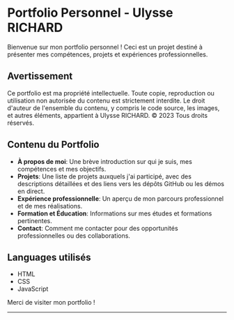 # Portfolio Personnel - Ulysse RICHARD

Bienvenue sur mon portfolio personnel ! Ceci est un projet destiné à présenter mes compétences, projets et expériences professionnelles.

## Avertissement
Ce portfolio est ma propriété intellectuelle. Toute copie, reproduction ou utilisation non autorisée du contenu est strictement interdite. Le droit d'auteur de l'ensemble du contenu, y compris le code source, les images, et autres éléments, appartient à Ulysse RICHARD. © 2023 Tous droits réservés.

## Contenu du Portfolio
- **À propos de moi**: Une brève introduction sur qui je suis, mes compétences et mes objectifs.
- **Projets**: Une liste de projets auxquels j'ai participé, avec des descriptions détaillées et des liens vers les dépôts GitHub ou les démos en direct.
- **Expérience professionnelle**: Un aperçu de mon parcours professionnel et de mes réalisations.
- **Formation et Éducation**: Informations sur mes études et formations pertinentes.
- **Contact**: Comment me contacter pour des opportunités professionnelles ou des collaborations.

## Languages utilisés
- HTML
- CSS
- JavaScript

Merci de visiter mon portfolio !

---
